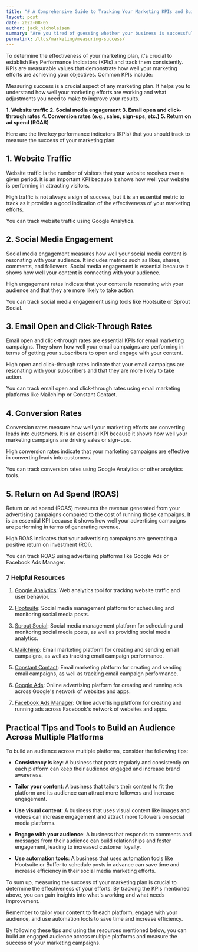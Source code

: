 ```yaml
---
title: "# A Comprehensive Guide to Tracking Your Marketing KPIs and Building an Engaged Audience Across Multiple Platforms"
layout: post
date: 2023-08-05
author: jack_nicholaisen
summary: "Are you tired of guessing whether your business is successful or not? Do you want to measure your progress and know exactly what works and what doesn't? Look no further than our guide on analytics. In this article, we will take you through the steps of setting up measurable goals, tracking metrics, analyzing data, and making informed decisions based on your findings. Don't leave your business success up to chance - let us help you take control today."
permalink: /llcs/marketing/measuring-success/
---
```


To determine the effectiveness of your marketing plan, it's crucial to establish Key Performance Indicators (KPIs) and track them consistently. KPIs are measurable values that demonstrate how well your marketing efforts are achieving your objectives. Common KPIs include:

Measuring success is a crucial aspect of any marketing plan. It helps you to understand how well your marketing efforts are working and what adjustments you need to make to improve your results. 

**1.  Website traffic**
**2.  Social media engagement**
**3.  Email open and click-through rates**
**4.  Conversion rates (e.g., sales, sign-ups, etc.)**
**5.  Return on ad spend (ROAS)**

Here are the five key performance indicators (KPIs) that you should track to measure the success of your marketing plan:

## 1. Website Traffic

Website traffic is the number of visitors that your website receives over a given period. It is an important KPI because it shows how well your website is performing in attracting visitors.

High traffic is not always a sign of success, but it is an essential metric to track as it provides a good indication of the effectiveness of your marketing efforts.

You can track website traffic using Google Analytics.

## 2. Social Media Engagement

Social media engagement measures how well your social media content is resonating with your audience. It includes metrics such as likes, shares, comments, and followers. Social media engagement is essential because it shows how well your content is connecting with your audience.

High engagement rates indicate that your content is resonating with your audience and that they are more likely to take action.

You can track social media engagement using tools like Hootsuite or Sprout Social.

## 3. Email Open and Click-Through Rates

Email open and click-through rates are essential KPIs for email marketing campaigns. They show how well your email campaigns are performing in terms of getting your subscribers to open and engage with your content.

High open and click-through rates indicate that your email campaigns are resonating with your subscribers and that they are more likely to take action.

You can track email open and click-through rates using email marketing platforms like Mailchimp or Constant Contact.

## 4. Conversion Rates

Conversion rates measure how well your marketing efforts are converting leads into customers. It is an essential KPI because it shows how well your marketing campaigns are driving sales or sign-ups.

High conversion rates indicate that your marketing campaigns are effective in converting leads into customers.

You can track conversion rates using Google Analytics or other analytics tools.

## 5. Return on Ad Spend (ROAS)

Return on ad spend (ROAS) measures the revenue generated from your advertising campaigns compared to the cost of running those campaigns. It is an essential KPI because it shows how well your advertising campaigns are performing in terms of generating revenue.

High ROAS indicates that your advertising campaigns are generating a positive return on investment (ROI).

You can track ROAS using advertising platforms like Google Ads or Facebook Ads Manager.

### 7 Helpful Resources

1.  [Google Analytics](https://analytics.google.com/analytics/web/): Web analytics tool for tracking website traffic and user behavior.

2.  [Hootsuite](https://hootsuite.com/): Social media management platform for scheduling and monitoring social media posts.

3.  [Sprout Social](https://sproutsocial.com/): Social media management platform for scheduling and monitoring social media posts, as well as providing social media analytics.

4.  [Mailchimp](https://mailchimp.com/): Email marketing platform for creating and sending email campaigns, as well as tracking email campaign performance.

5.  [Constant Contact](<-   https://www.constantcontact.com/>): Email marketing platform for creating and sending email campaigns, as well as tracking email campaign performance.

6.  [Google Ads](https://ads.google.com/): Online advertising platform for creating and running ads across Google's network of websites and apps.

7.  [Facebook Ads Manager](https://www.facebook.com/business/ads): Online advertising platform for creating and running ads across Facebook's network of websites and apps.

## Practical Tips and Tools to Build an Audience Across Multiple Platforms

To build an audience across multiple platforms, consider the following tips:

-   **Consistency is key**: A business that posts regularly and consistently on each platform can keep their audience engaged and increase brand awareness.

-   **Tailor your content**: A business that tailors their content to fit the platform and its audience can attract more followers and increase engagement.

-   **Use visual content**: A business that uses visual content like images and videos can increase engagement and attract more followers on social media platforms.

-   **Engage with your audience**: A business that responds to comments and messages from their audience can build relationships and foster engagement, leading to increased customer loyalty.

-   **Use automation tools**: A business that uses automation tools like Hootsuite or Buffer to schedule posts in advance can save time and increase efficiency in their social media marketing efforts.

To sum up, measuring the success of your marketing plan is crucial to determine the effectiveness of your efforts. By tracking the KPIs mentioned above, you can gain insights into what's working and what needs improvement.

Remember to tailor your content to fit each platform, engage with your audience, and use automation tools to save time and increase efficiency.

By following these tips and using the resources mentioned below, you can build an engaged audience across multiple platforms and measure the success of your marketing campaigns.